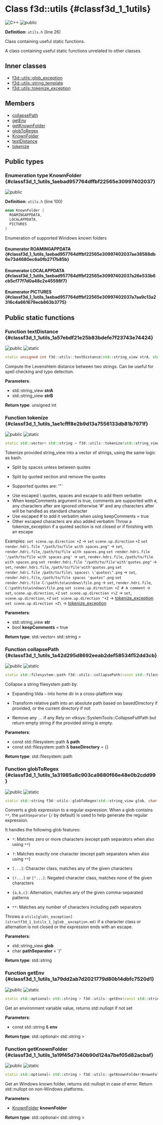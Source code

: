 # Class f3d::utils {#classf3d_1_1utils}

![][C++]
![][public]

**Definition**: `utils.h` (line 26)

Class containing useful static functions.

A class containing useful static functions unrelated to other classes.

## Inner classes

* [f3d::utils::glob\_exception](structf3d_1_1utils_1_1glob__exception.md)
* [f3d::utils::string\_template](classf3d_1_1utils_1_1string__template.md)
* [f3d::utils::tokenize\_exception](structf3d_1_1utils_1_1tokenize__exception.md)

## Members

* [collapsePath](classf3d_1_1utils.md#classf3d_1_1utils_1a42d295d8692eeab2def58534f52dd3cb)
* [getEnv](classf3d_1_1utils.md#classf3d_1_1utils_1a79dd2ab7d2021779d80b14dbfc7520d1)
* [getKnownFolder](classf3d_1_1utils.md#classf3d_1_1utils_1a19f45d7340b90d124a7bef05d82acbaf)
* [globToRegex](classf3d_1_1utils.md#classf3d_1_1utils_1a31985a8c903ca9880f66e48e0b2cdd99)
* [KnownFolder](classf3d_1_1utils.md#classf3d_1_1utils_1aebad957764dffbf22565e30997402037)
* [textDistance](classf3d_1_1utils.md#classf3d_1_1utils_1a57ebdf21e25b83bdefe7f23743e74424)
* [tokenize](classf3d_1_1utils.md#classf3d_1_1utils_1ae1cfff8e2b9d13a7556133db81b7971f)

## Public types

### Enumeration type KnownFolder {#classf3d_1_1utils_1aebad957764dffbf22565e30997402037}

![][public]

**Definition**: `utils.h` (line 100)


```cpp
enum KnownFolder {
  ROAMINGAPPDATA,
  LOCALAPPDATA,
  PICTURES
}
```




Enumeration of supported Windows known folders



#### Enumerator ROAMINGAPPDATA {#classf3d_1_1utils_1aebad957764dffbf22565e30997402037ae38588db6e73d4680ec6a0fb2717b85b}





#### Enumerator LOCALAPPDATA {#classf3d_1_1utils_1aebad957764dffbf22565e30997402037a26e533b6cb5cf77f7d0a48c2e45598f7}





#### Enumerator PICTURES {#classf3d_1_1utils_1aebad957764dffbf22565e30997402037a7aa9c13a2316c4a661679ecb863b3775}







## Public static functions

### Function textDistance {#classf3d_1_1utils_1a57ebdf21e25b83bdefe7f23743e74424}

![][public]
![][static]


```cpp
static unsigned int f3d::utils::textDistance(std::string_view strA, std::string_view strB)
```




Compute the Levenshtein distance between two strings. Can be useful for spell checking and typo detection.



**Parameters**:

* std::string_view **strA**
* std::string_view **strB**

**Return type**: unsigned int



### Function tokenize {#classf3d_1_1utils_1ae1cfff8e2b9d13a7556133db81b7971f}

![][public]
![][static]


```cpp
static std::vector< std::string > f3d::utils::tokenize(std::string_view str, bool keepComments=true)
```




Tokenize provided string_view into a vector of strings, using the same logic as bash.
* Split by spaces unless between quotes

* Split by quoted section and remove the quotes

* Supported quotes are: '"`
 - Use escaped \ quotes, spaces and escape to add them verbatim
 - When keepComments argument is true, comments are supported with `#`, any characters after are ignored
otherwise '#' and any characters after will be handled as standard character
 - Use escaped \# to add it verbatim when using keepComments = true
 - Other escaped characters are also added verbatim
Throw a tokenize_exception if a quoted section is not closed or if finishing with an escape

Examples:
`set scene.up.direction +Z` -> `set` `scene.up.direction` `+Z`
`set render.hdri.file "/path/to/file with spaces.png"` -> `set`, `render.hdri.file`, `/path/to/file with spaces.png`
`set render.hdri.file '/path/to/file with spaces.png'` -> `set`, `render.hdri.file`, `/path/to/file with spaces.png`
`set render.hdri.file "/path/to/file'with'quotes.png"` -> `set`, `render.hdri.file`, `/path/to/file'with'quotes.png`
`set render.hdri.file /path/to/file\ spaces\ \'quotes\".png` -> `set`, `render.hdri.file`, `/path/to/file spaces 'quotes".png` `set render.hdri.file C:\path\to\windows\file.png` -> `set`, `render.hdri.file`, `C:\path\to\windows\file.png` `set scene.up.direction +Z # A comment` -> `set`, `scene.up.direction`, `+Z` `set scene.up.direction +\Z` -> `set`, `scene.up.direction`, `+Z` `set scene.up.direction "+Z` -> [tokenize\_exception](structf3d_1_1utils_1_1tokenize__exception.md) `set scene.up.direction +Z\` -> [tokenize\_exception](structf3d_1_1utils_1_1tokenize__exception.md)



**Parameters**:

* std::string_view **str**
* bool **keepComments** = true 

**Return type**: std::vector< std::string >



### Function collapsePath {#classf3d_1_1utils_1a42d295d8692eeab2def58534f52dd3cb}

![][public]
![][static]


```cpp
static std::filesystem::path f3d::utils::collapsePath(const std::filesystem::path &path, const std::filesystem::path &baseDirectory={})
```




Collapse a string filesystem path by:
* Expanding tilda `~` into home dir in a cross-platform way

* Transform relative path into an absolute path based on basedDirectory if provided, or the current directory if not

* Remove any `..` if any Rely on vtksys::SystemTools::CollapseFullPath but return empty string if the provided string is empty.



**Parameters**:

* const std::filesystem::path & **path**
* const std::filesystem::path & **baseDirectory** = {} 

**Return type**: std::filesystem::path



### Function globToRegex {#classf3d_1_1utils_1a31985a8c903ca9880f66e48e0b2cdd99}

![][public]
![][static]


```cpp
static std::string f3d::utils::globToRegex(std::string_view glob, char pathSeparator='/')
```




Converts a glob expression to a regular expression. When a glob contains `**`, the `pathSeparator` (`/` by default) is used to help generate the regular expression.





It handles the following glob features:
* `*`: Matches zero or more characters (except path separators when also using `**`)

* `?`: Matches exactly one character (except path separators when also using `**`)

* `[...]`: Character class, matches any of the given characters

* `[!...]` or `[^...]`: Negated character class, matches none of the given characters

* `{a,b,c}`: Alternation, matches any of the given comma-separated patterns

* `**`: Matches any number of characters including path separators







Throws a `utils[glob\_exception](structf3d_1_1utils_1_1glob__exception.md)` if a character class or alternation is not closed or the expression ends with an escape.



**Parameters**:

* std::string_view **glob**
* char **pathSeparator** = '/' 

**Return type**: std::string



### Function getEnv {#classf3d_1_1utils_1a79dd2ab7d2021779d80b14dbfc7520d1}

![][public]
![][static]


```cpp
static std::optional< std::string > f3d::utils::getEnv(const std::string &env)
```




Get an environment variable value, returns std::nullopt if not set



**Parameters**:

* const std::string & **env**

**Return type**: std::optional< std::string >



### Function getKnownFolder {#classf3d_1_1utils_1a19f45d7340b90d124a7bef05d82acbaf}

![][public]
![][static]


```cpp
static std::optional< std::string > f3d::utils::getKnownFolder(KnownFolder knownFolder)
```




Get an Windows known folder, returns std::nullopt in case of error. Return std::nullopt on non-Windows platforms.



**Parameters**:

* [KnownFolder](classf3d_1_1utils.md#classf3d_1_1utils_1aebad957764dffbf22565e30997402037) **knownFolder**

**Return type**: std::optional< std::string >





[public]: https://img.shields.io/badge/-public-brightgreen (public)
[C++]: https://img.shields.io/badge/language-C%2B%2B-blue (C++)
[const]: https://img.shields.io/badge/-const-lightblue (const)
[protected]: https://img.shields.io/badge/-protected-yellow (protected)
[static]: https://img.shields.io/badge/-static-lightgrey (static)
[private]: https://img.shields.io/badge/-private-red (private)